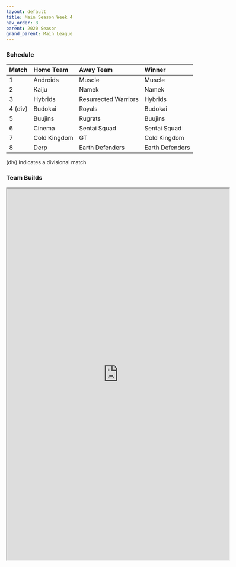 ```yaml
---
layout: default
title: Main Season Week 4
nav_order: 8
parent: 2020 Season
grand_parent: Main League
---
```

### Schedule

|Match          |  Home Team            | Away Team        | Winner          |
| :-------------| :---------------------| :----------------| :---------------|
| 1             | Androids              | Muscle           | Muscle          |
| 2             | Kaiju                 | Namek            | Namek           |
| 3             | Hybrids               | Resurrected Warriors |  Hybrids    |
| 4 (div)       | Budokai               | Royals           |  Budokai        |
| 5             | Buujins               | Rugrats          |  Buujins        |
| 6             | Cinema                | Sentai Squad     |  Sentai Squad   |
| 7             | Cold Kingdom          | GT               |  Cold Kingdom   | 
| 8             | Derp                  | Earth Defenders  |  Earth Defenders |

(div) indicates a divisional match

### Team Builds

<iframe width=600 height=1000 scrolling="yes" src="https://docs.google.com/document/d/e/2PACX-1vQb7QS_BdBffycYgH1RYHrMjmPKIMTq21abjLe09R0lK91jOHuofoYmt01aR3qDddkntNSy0Hh3jZtD/pub?embedded=true"></iframe>